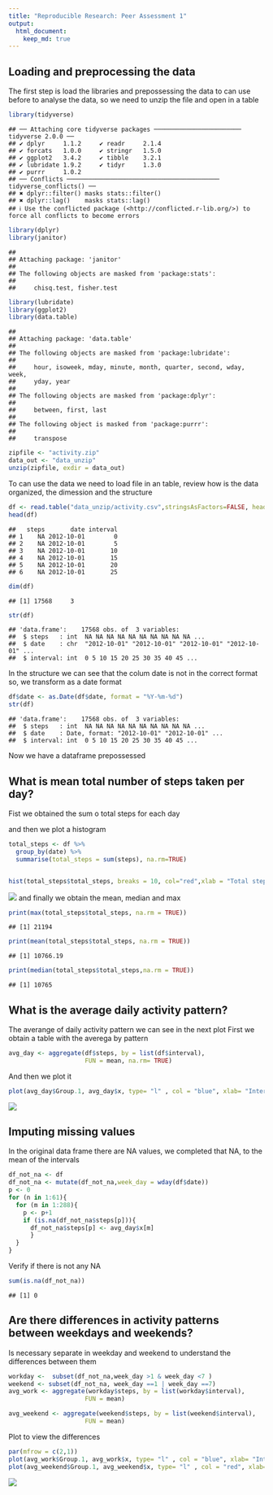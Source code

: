 ```yaml
---
title: "Reproducible Research: Peer Assessment 1"
output: 
  html_document:
    keep_md: true
---
```



## Loading and preprocessing the data
The first step is load the libraries and prepossessing the data to can use before to analyse the data, so we need to unzip the file and open in a table

```r
library(tidyverse)
```

```
## ── Attaching core tidyverse packages ──────────────────────── tidyverse 2.0.0 ──
## ✔ dplyr     1.1.2     ✔ readr     2.1.4
## ✔ forcats   1.0.0     ✔ stringr   1.5.0
## ✔ ggplot2   3.4.2     ✔ tibble    3.2.1
## ✔ lubridate 1.9.2     ✔ tidyr     1.3.0
## ✔ purrr     1.0.2     
## ── Conflicts ────────────────────────────────────────── tidyverse_conflicts() ──
## ✖ dplyr::filter() masks stats::filter()
## ✖ dplyr::lag()    masks stats::lag()
## ℹ Use the conflicted package (<http://conflicted.r-lib.org/>) to force all conflicts to become errors
```

```r
library(dplyr)
library(janitor)
```

```
## 
## Attaching package: 'janitor'
## 
## The following objects are masked from 'package:stats':
## 
##     chisq.test, fisher.test
```

```r
library(lubridate)
library(ggplot2)
library(data.table)
```

```
## 
## Attaching package: 'data.table'
## 
## The following objects are masked from 'package:lubridate':
## 
##     hour, isoweek, mday, minute, month, quarter, second, wday, week,
##     yday, year
## 
## The following objects are masked from 'package:dplyr':
## 
##     between, first, last
## 
## The following object is masked from 'package:purrr':
## 
##     transpose
```

```r
zipfile <- "activity.zip"
data_out <- "data_unzip"
unzip(zipfile, exdir = data_out)
```

To can use the data we need to load file in an table, review how is the data organized, the dimession and the structure 

```r
df <- read.table("data_unzip/activity.csv",stringsAsFactors=FALSE, header = TRUE, sep = ",")
head(df)
```

```
##   steps       date interval
## 1    NA 2012-10-01        0
## 2    NA 2012-10-01        5
## 3    NA 2012-10-01       10
## 4    NA 2012-10-01       15
## 5    NA 2012-10-01       20
## 6    NA 2012-10-01       25
```

```r
dim(df)
```

```
## [1] 17568     3
```

```r
str(df)
```

```
## 'data.frame':	17568 obs. of  3 variables:
##  $ steps   : int  NA NA NA NA NA NA NA NA NA NA ...
##  $ date    : chr  "2012-10-01" "2012-10-01" "2012-10-01" "2012-10-01" ...
##  $ interval: int  0 5 10 15 20 25 30 35 40 45 ...
```

In the structure we can see that the colum date is not in  the correct format so, we transform as a date format

```r
df$date <- as.Date(df$date, format = "%Y-%m-%d")
str(df)
```

```
## 'data.frame':	17568 obs. of  3 variables:
##  $ steps   : int  NA NA NA NA NA NA NA NA NA NA ...
##  $ date    : Date, format: "2012-10-01" "2012-10-01" ...
##  $ interval: int  0 5 10 15 20 25 30 35 40 45 ...
```
Now we have a dataframe prepossessed 


## What is mean total number of steps taken per day?

Fist we obtained the sum o total steps for each day

and then we plot a histogram


```r
total_steps <- df %>%
  group_by(date) %>%
  summarise(total_steps = sum(steps), na.rm=TRUE)


hist(total_steps$total_steps, breaks = 10, col="red",xlab = "Total steps taken per  day", main = "Histogram Total Steps")
```

![](PA1_template_files/figure-html/unnamed-chunk-6-1.png)<!-- -->
and finally we obtain the mean, median and max

```r
print(max(total_steps$total_steps, na.rm = TRUE))
```

```
## [1] 21194
```

```r
print(mean(total_steps$total_steps, na.rm = TRUE))
```

```
## [1] 10766.19
```

```r
print(median(total_steps$total_steps,na.rm = TRUE))
```

```
## [1] 10765
```


## What is the average daily activity pattern?

The averange of daily activity pattern we can see in the next plot
 First we obtain a table with the averega by pattern

```r
avg_day <- aggregate(df$steps, by = list(df$interval), 
                     FUN = mean, na.rm= TRUE)
```
And then we plot it

```r
plot(avg_day$Group.1, avg_day$x, type= "l" , col = "blue", xlab= "Interval", ylab= "Avg Number of steps", main = "Averange of steps by intervals of 5 min")
```

![](PA1_template_files/figure-html/unnamed-chunk-9-1.png)<!-- -->

## Imputing missing values

In the original data frame there are NA values, we completed that NA, to the mean of the intervals

```r
df_not_na <- df
df_not_na <- mutate(df_not_na,week_day = wday(df$date))
p <- 0
for (n in 1:61){
  for (m in 1:288){
    p <- p+1
    if (is.na(df_not_na$steps[p])){
      df_not_na$steps[p] <- avg_day$x[m]
      }
  }   
}
```

Verify if there is not any NA


```r
sum(is.na(df_not_na))
```

```
## [1] 0
```
## Are there differences in activity patterns between weekdays and weekends?

Is necessary separate in weekday and weekend to understand the differences between them


```r
workday <-  subset(df_not_na,week_day >1 & week_day <7 )
weekend <- subset(df_not_na, week_day ==1 | week_day ==7)
avg_work <- aggregate(workday$steps, by = list(workday$interval), 
                     FUN = mean)

avg_weekend <- aggregate(weekend$steps, by = list(weekend$interval), 
                     FUN = mean)
```


Plot to view the differences


```r
par(mfrow = c(2,1))
plot(avg_work$Group.1, avg_work$x, type= "l" , col = "blue", xlab= "Interval", ylab= "Avg Number of steps", main = "Averange of steps by intervals of 5 min Monday to friday")
plot(avg_weekend$Group.1, avg_weekend$x, type= "l" , col = "red", xlab= "Interval", ylab= "Avg Number of steps", main = "Averange of steps by intervals of 5 min Wekend")
```

![](PA1_template_files/figure-html/unnamed-chunk-13-1.png)<!-- -->

